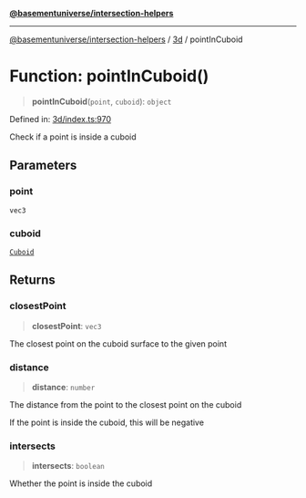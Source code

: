 [**@basementuniverse/intersection-helpers**](../../README.md)

***

[@basementuniverse/intersection-helpers](../../README.md) / [3d](../README.md) / pointInCuboid

# Function: pointInCuboid()

> **pointInCuboid**(`point`, `cuboid`): `object`

Defined in: [3d/index.ts:970](https://github.com/basementuniverse/intersection-helpers/blob/a748c1cf3d5365b189253eb2878888a254b5c3a1/src/3d/index.ts#L970)

Check if a point is inside a cuboid

## Parameters

### point

`vec3`

### cuboid

[`Cuboid`](../types/type-aliases/Cuboid.md)

## Returns

### closestPoint

> **closestPoint**: `vec3`

The closest point on the cuboid surface to the given point

### distance

> **distance**: `number`

The distance from the point to the closest point on the cuboid

If the point is inside the cuboid, this will be negative

### intersects

> **intersects**: `boolean`

Whether the point is inside the cuboid
